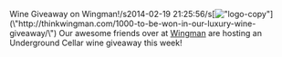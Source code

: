 Wine Giveaway on Wingman!/s2014-02-19 21:25:56/s[![\"logo-copy\"](\"http://www.undergroundcellar.com/blog/wp-content/uploads/2014/02/logo-copy.png\")](\"http://thinkwingman.com/1000-to-be-won-in-our-luxury-wine-giveaway/\") Our awesome friends over at [Wingman](\"http://thinkwingman.com/1000-to-be-won-in-our-luxury-wine-giveaway/\") are hosting an Underground Cellar wine giveaway this week!